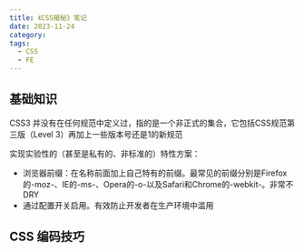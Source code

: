 ```yaml
---
title: 《CSS揭秘》笔记
date: 2023-11-24
category: 
tags:
  - CSS
  - FE
---
```


<!-- more -->

## 基础知识

CSS3 并没有在任何规范中定义过，指的是一个非正式的集合，它包括CSS规范第三版（Level 3）再加上一些版本号还是1的新规范

实现实验性的（甚至是私有的、非标准的）特性方案：
- 浏览器前缀：在名称前面加上自己特有的前缀。最常见的前缀分别是Firefox的-moz-、IE的-ms-、Opera的-o-以及Safari和Chrome的-webkit-。非常不DRY
- 通过配置开关启用。有效防止开发者在生产环境中滥用

## CSS 编码技巧



